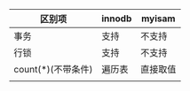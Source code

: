 | 区别项             | innodb | myisam   |
| ------------------ | ------ | -------- |
| 事务               | 支持   | 不支持   |
| 行锁               | 支持   | 不支持   |
| count(*)(不带条件) | 遍历表 | 直接取值 |
|                    |        |          |
